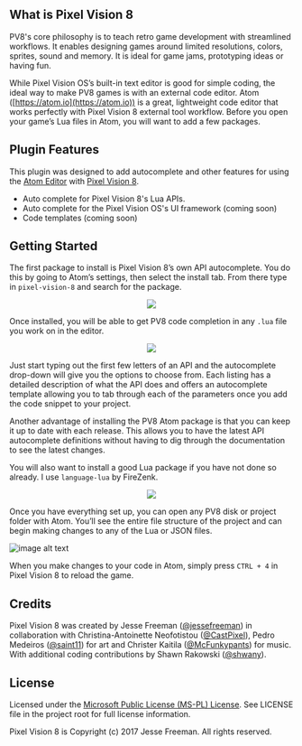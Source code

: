 ## What is Pixel Vision 8

PV8's core philosophy is to teach retro game development with streamlined workflows. It enables designing games around limited resolutions, colors, sprites, sound and memory. It is ideal for game jams, prototyping ideas or having fun.

While Pixel Vision OS’s built-in text editor is good for simple coding, the ideal way to make PV8 games is with an external code editor. Atom ([https://atom.io](https://atom.io)) is a great, lightweight code editor that works perfectly with Pixel Vision 8 external tool workflow. Before you open your game’s Lua files in Atom, you will want to add a few packages.

## Plugin Features

This plugin was designed to add autocomplete and other features for using the [Atom Editor](https://atom.io/) with [Pixel Vision 8](https://pixelvision8.com).

* Auto complete for Pixel Vision 8's Lua APIs.
* Auto complete for the Pixel Vision OS's UI framework (coming soon)
* Code templates (coming soon)

## Getting Started
The first package to install is Pixel Vision 8’s own API autocomplete. You do this by going to Atom’s settings, then select the install tab. From there type in `pixel-vision-8` and search for the package.

<p style="text-align:center"><img src="http://tutorials.pixelvision8.com/wp-content/uploads/2019/12/UsingAtom_image_0.png" /></p>

Once installed, you will be able to get PV8 code completion in any `.lua` file you work on in the editor.

<p style="text-align:center"><img src="http://tutorials.pixelvision8.com/wp-content/uploads/2019/12/UsingAtom_image_1.png" /></p>

Just start typing out the first few letters of an API and the autocomplete drop-down will give you the options to choose from. Each listing has a detailed description of what the API does and offers an autocomplete template allowing you to tab through each of the parameters once you add the code snippet to your project.

Another advantage of installing the PV8 Atom package is that you can keep it up to date with each release. This allows you to have the latest API autocomplete definitions without having to dig through the documentation to see the latest changes.

You will also want to install a good Lua package if you have not done so already. I use `language-lua` by FireZenk.

<p style="text-align:center"><img src="http://tutorials.pixelvision8.com/wp-content/uploads/2019/12/UsingAtom_image_2.png" /></p>

Once you have everything set up, you can open any PV8 disk or project folder with Atom. You’ll see the entire file structure of the project and can begin making changes to any of the Lua or JSON files.

![image alt text](http://tutorials.pixelvision8.com/wp-content/uploads/2019/12/UsingAtom_image_3.png)

When you make changes to your code in Atom, simply press `CTRL + 4` in Pixel Vision 8 to reload the game.

## Credits

Pixel Vision 8 was created by Jesse Freeman ([@jessefreeman](http://twitter.com/jessefreeman)) in collaboration with Christina-Antoinette Neofotistou ([@CastPixel](http://twitter.com/CastPixel)), Pedro Medeiros ([@saint11](http://twitter.com/saint11)) for art and Christer Kaitila ([@McFunkypants](http://twitter.com/McFunkypants)) for music. With additional coding contributions by Shawn Rakowski ([@shwany](http://twitter.com/shwany)).

## License

Licensed under the [Microsoft Public License (MS-PL) License](https://opensource.org/licenses/MS-PL).  See LICENSE file in the project root for full license information.

Pixel Vision 8 is Copyright (c) 2017 Jesse Freeman. All rights reserved.
